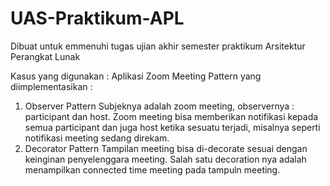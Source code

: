 # UAS-Praktikum-APL
Dibuat untuk emmenuhi tugas ujian akhir semester praktikum Arsitektur Perangkat Lunak

Kasus yang digunakan : Aplikasi Zoom Meeting
Pattern yang diimplementasikan :
1. Observer Pattern
   Subjeknya adalah zoom meeting, observernya : participant dan host.
   Zoom meeting bisa memberikan notifikasi kepada semua participant dan juga host ketika sesuatu terjadi,
   misalnya seperti notifikasi meeting sedang direkam.
2. Decorator Pattern
   Tampilan meeting bisa di-decorate sesuai dengan keinginan penyelenggara meeting. 
   Salah satu decoration nya adalah menampilkan connected time meeting pada tampuln meeting. 
